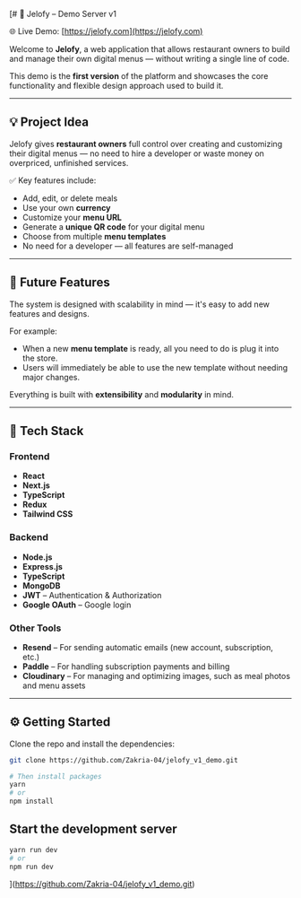 [# 🚀 Jelofy – Demo Server v1

🌐 Live Demo: [https://jelofy.com](https://jelofy.com)

Welcome to **Jelofy**, a web application that allows restaurant owners to build and manage their own digital menus — without writing a single line of code.

This demo is the **first version** of the platform and showcases the core functionality and flexible design approach used to build it.

---

## 💡 Project Idea

Jelofy gives **restaurant owners** full control over creating and customizing their digital menus — no need to hire a developer or waste money on overpriced, unfinished services.

✅ Key features include:
- Add, edit, or delete meals  
- Use your own **currency**  
- Customize your **menu URL**  
- Generate a **unique QR code** for your digital menu  
- Choose from multiple **menu templates**
- No need for a developer — all features are self-managed

---

## 🔮 Future Features

The system is designed with scalability in mind — it's easy to add new features and designs.

For example:
- When a new **menu template** is ready, all you need to do is plug it into the store.
- Users will immediately be able to use the new template without needing major changes.

Everything is built with **extensibility** and **modularity** in mind.

---

## 🧱 Tech Stack

### Frontend

- **React**
- **Next.js**
- **TypeScript**
- **Redux**
- **Tailwind CSS**

### Backend

- **Node.js**
- **Express.js**
- **TypeScript**
- **MongoDB**
- **JWT** – Authentication & Authorization
- **Google OAuth** – Google login

### Other Tools

- **Resend** – For sending automatic emails (new account, subscription, etc.)
- **Paddle** – For handling subscription payments and billing
- **Cloudinary** – For managing and optimizing images, such as meal photos and menu assets

---

## ⚙️ Getting Started

Clone the repo and install the dependencies:

```bash
git clone https://github.com/Zakria-04/jelofy_v1_demo.git

# Then install packages
yarn
# or
npm install
```

## Start the development server
```bash
yarn run dev
# or
npm run dev
```
](https://github.com/Zakria-04/jelofy_v1_demo.git)
